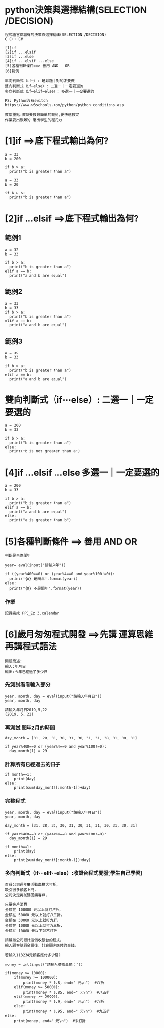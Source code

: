 # python決策與選擇結構(SELECTION /DECISION)
```
程式語言都會有的決策與選擇結構(SELECTION /DECISION)
C C++ C# 
```
```
[1]if
[2]if ...elsif
[3]if ...else
[4]if ...elsif ...else
[5]各種判斷條件==> 善用 AND   OR
[6]範例
```
```
單向判斷式（if⋯）: 是非題｜對的才要做
雙向判斷式（if⋯else）: 二選一｜一定要選的
多向判斷式（if⋯elif⋯else）: 多選一｜一定要選的
```
```
PS: Python沒有switch
https://www.w3schools.com/python/python_conditions.asp
```
```
教學重點:教學要教最簡單的範例,要快速教完
作業要出很難的 磨出學生的程式力
```
# [1]if ==>底下程式輸出為何?
```
a = 33
b = 200

if b > a:
  print("b is greater than a")
```
```
a = 33
b = 20

if b > a:
  print("b is greater than a")
```
# [2]if ...elsif ==>底下程式輸出為何?

## 範例1
```
a = 32
b = 33

if b > a:
  print("b is greater than a")
elif a == b:
  print("a and b are equal")
```
## 範例2
```
a = 33
b = 33
if b > a:
  print("b is greater than a")
elif a == b:
  print("a and b are equal")
```
## 範例3
```
a = 35
b = 33

if b > a:
  print("b is greater than a")
elif a == b:
  print("a and b are equal")
```

# 雙向判斷式（if⋯else）: 二選一｜一定要選的

```
a = 200
b = 33

if b > a:
  print("b is greater than a")
else:
  print("b is not greater than a")
```
# [4]if ...elsif ...else  多選一｜一定要選的
```
a = 200
b = 33

if b > a:
  print("b is greater than a")
elif a == b:
  print("a and b are equal")
else:
  print("a is greater than b")
```
# [5]各種判斷條件 ==> 善用  AND  OR
```
判斷是否為閏年
```
```
year= eval(input("請輸入年"))

if ((year%400==0) or (year%4==0 and year%100!=0)):
  print("{0} 是閏年".format(year))
else:
  print("{0} 不是閏年".format(year))
```
### 作業
```
記得完成 PPC_Ez 3.calendar
```
# [6]歲月匆匆程式開發 ==>先講  運算思維  再講程式語法
```
問題簡述:
輸入:年月日
輸出:今年已經過了多少日
```
### 先測試看看輸入部分
```
year, month, day = eval(input("請輸入年月日"))
year, month, day
```
```
請輸入年月日2019,5,22
(2019, 5, 22)
```
### 再測試 閏年2月的時間
```
day_month = [31, 28, 31, 30, 31, 30, 31, 31, 30, 31, 30, 31]

if year%400==0 or (year%4==0 and year%100!=0):	
  day_month[1] = 29
```
### 計算所有已經過去的日子
```
if month==1:
    print(day)
else:
    print(sum(day_month[:month-1])+day)
```

### 完整程式
```
year, month, day = eval(input("請輸入年月日"))
year, month, day

day_month = [31, 28, 31, 30, 31, 30, 31, 31, 30, 31, 30, 31]

if year%400==0 or (year%4==0 and year%100!=0):	
  day_month[1] = 29

if month==1:
    print(day)
else:
    print(sum(day_month[:month-1])+day)
```
### 多向判斷式（if⋯elif⋯else）:收銀台程式開發[學生自己學習]
```
百貨公司週年慶活動血拼大打折，
吸引很多顧客上門，
公司決定再加碼回饋客戶，

只要客戶消費
金額在 100000 元以上就打八折，
金額在 50000 元以上就打八五折，
金額在 30000 元以上就打九折，
金額在 10000 元以上就打九五折，
金額在 10000 元以下就不打折

請幫該公司設計這個收銀台的程式，
輸入顧客購買金額後，計算顧客應付的金錢。

若輸入113234元顧客應付多少錢?
```
```
money = int(input("請輸入購物金額："))

if(money >= 10000):
    if(money >= 100000):
        print(money * 0.8, end=" 元\n")  #八折
    elif(money >= 50000):
        print(money * 0.85, end=" 元\n")  #八五折
    elif(money >= 30000):
        print(money * 0.9, end=" 元\n")  #九折
    else:
        print(money * 0.95, end=" 元\n")  #九五折
else:
    print(money, end=" 元\n")  #未打折
```
